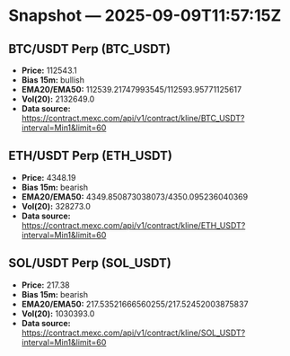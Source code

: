 # Snapshot — 2025-09-09T11:57:15Z

## BTC/USDT Perp (BTC_USDT)
- **Price:** 112543.1
- **Bias 15m:** bullish
- **EMA20/EMA50:** 112539.21747993545/112593.95771125617
- **Vol(20):** 2132649.0
- **Data source:** https://contract.mexc.com/api/v1/contract/kline/BTC_USDT?interval=Min1&limit=60

## ETH/USDT Perp (ETH_USDT)
- **Price:** 4348.19
- **Bias 15m:** bearish
- **EMA20/EMA50:** 4349.850873038073/4350.095236040369
- **Vol(20):** 328273.0
- **Data source:** https://contract.mexc.com/api/v1/contract/kline/ETH_USDT?interval=Min1&limit=60

## SOL/USDT Perp (SOL_USDT)
- **Price:** 217.38
- **Bias 15m:** bearish
- **EMA20/EMA50:** 217.53521666560255/217.52452003875837
- **Vol(20):** 1030393.0
- **Data source:** https://contract.mexc.com/api/v1/contract/kline/SOL_USDT?interval=Min1&limit=60
